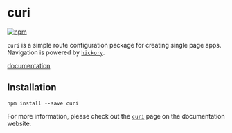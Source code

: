 # curi

[![npm][badge]][npm-link]

[badge]: https://img.shields.io/npm/v/curi.svg
[npm-link]: https://npmjs.com/package/curi

`curi` is a simple route configuration package for creating single page apps. Navigation is powered by [`hickory`](https://github.com/pshrmn/hickory).

[documentation](./docs)

## Installation

```
npm install --save curi
```

For more information, please check out the [`curi`](https://pshrmn.github.io/curi/packages/curi) page on the documentation website.
